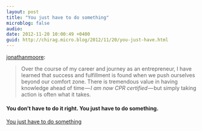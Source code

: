```yaml
---
layout: post
title: "You just have to do something"
microblog: false
audio: 
date: 2012-11-20 10:00:49 +0400
guid: http://chirag.micro.blog/2012/11/20/you-just-have.html
---
```

<p><a href="http://jonathanmoore.com/post/35867424576/you-just-have-to-do-something" target="_blank">jonathanmoore</a>:</p>
<blockquote>Over the course of my career and journey as an entrepreneur, I have learned that success and fulfillment is found when we push ourselves beyond our comfort zone. There is tremendous value in having knowledge ahead of time — <em>I am now CPR certified</em> — but simply taking action is often what it takes.</blockquote>
<h4><strong>You don’t have to do it right. You just have to do something.</strong></h4>
<p><a href="http://jonathanmoore.com/post/35867424576/you-just-have-to-do-something" target="_blank">You just have to do something</a></p>
